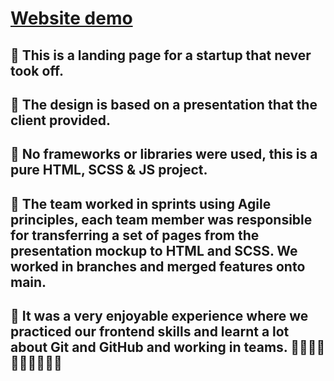 # [Website demo](https://promyshlenie.netlify.app/)

## 🔹 This is a landing page for a startup that never took off.

## 🔹 The design is based on a presentation that the client provided.

## 🔹 No frameworks or libraries were used, this is a pure HTML, SCSS & JS project.

## 🔹 The team worked in sprints using Agile principles, each team member was responsible for transferring a set of pages from the presentation mockup to HTML and SCSS. We worked in branches and merged features onto main.

## 🔹 It was a very enjoyable experience where we practiced our frontend skills and learnt a lot about Git and GitHub and working in teams. 👩‍💻👩‍💻👩‍💻👩‍💻👩‍💻
